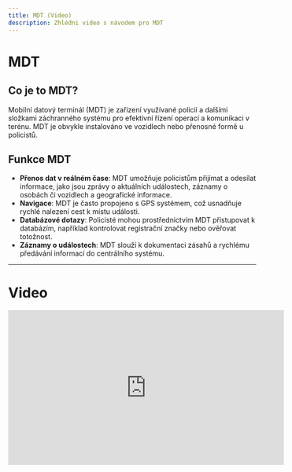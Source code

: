 ```yaml
---
title: MDT (Video)
description: Zhlédni video s návodem pro MDT
---
```

<script setup>
  const gAds = import.meta.env.VITE_GADS;
</script>

# MDT

## Co je to MDT?

Mobilní datový terminál (MDT) je zařízení využívané policií a dalšími složkami záchranného systému pro efektivní řízení operací a komunikaci v terénu. MDT je obvykle instalováno ve vozidlech nebo přenosné formě u policistů.

## Funkce MDT

- **Přenos dat v reálném čase**: MDT umožňuje policistům přijímat a odesílat informace, jako jsou zprávy o aktuálních událostech, záznamy o osobách či vozidlech a geografické informace.
- **Navigace**: MDT je často propojeno s GPS systémem, což usnadňuje rychlé nalezení cest k místu události.
- **Databázové dotazy**: Policisté mohou prostřednictvím MDT přistupovat k databázím, například kontrolovat registrační značky nebo ověřovat totožnost.
- **Záznamy o událostech**: MDT slouží k dokumentaci zásahů a rychlému předávání informací do centrálního systému.

---

# Video

<iframe width="560" height="315" src="https://www.youtube.com/embed/ruQlp_Eckp0?si=ol22vbkKqEJx6zJ7" title="YouTube video player" frameborder="0" allow="accelerometer; autoplay; clipboard-write; encrypted-media; gyroscope; picture-in-picture; web-share" referrerpolicy="strict-origin-when-cross-origin" allowfullscreen></iframe>

